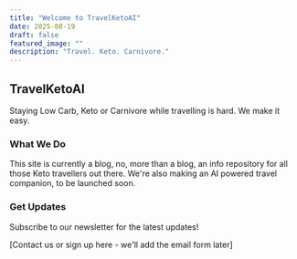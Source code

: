 ```yaml
---
title: "Welcome to TravelKetoAI"
date: 2025-08-19
draft: false
featured_image: ""
description: "Travel. Keto. Carnivore."
---
```


## TravelKetoAI

Staying Low Carb, Keto or Carnivore while travelling is hard. We make it easy.

### What We Do

This site is currently a blog, no, more than a blog, an info repository for all those Keto travellers out there. We're also making an AI powered travel companion, to be launched soon.

### Get Updates

Subscribe to our newsletter for the latest updates!

[Contact us or sign up here - we'll add the email form later]